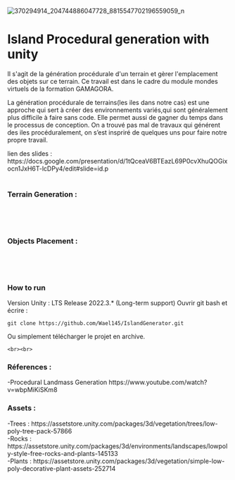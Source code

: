 
![370294914_204744886047728_8815547702196559059_n](https://github.com/Wael145/IslandGenerator/assets/62157910/e5b1c8e4-17b7-48fb-8050-08ce3743572d)

<div>
<h1>Island Procedural generation with unity</h1>	
 Il s'agit de la génération procédurale d'un terrain et gèrer l'emplacement des objets sur ce terrain. Ce travail est dans le cadre du module mondes virtuels de la formation GAMAGORA.


<p>La génération procédurale de terrains(les iles dans notre cas) est une approche qui sert à créer des environnements variés,qui sont généralement plus difficile à faire sans code. Elle permet aussi de gagner du temps dans le processus de conception. On a trouvé pas mal de travaux qui générent des iles procéduralement, on s’est inspriré de quelques uns pour faire notre propre travail.</p>
</div>
<div>
  lien des slides :
	https://docs.google.com/presentation/d/1tQceaV6BTEazL69P0cvXhuQOGixocn1JxH6T-lcDPy4/edit#slide=id.p
    <br><br>
</div>
<div>
  <h3>Terrain Generation :<h3>
    <br><br>
</div>
<div>
  <h3>Objects Placement :<h3>
    <br><br>
</div>
<div>
  <h3>How to run</h3>
<p>Version Unity : LTS Release 2022.3.* (Long-term support)
Ouvrir git bash et écrire :
	
	git clone https://github.com/Wael145/IslandGenerator.git
Ou simplement télécharger le projet en archive.
</p>
	
    <br><br>
</div>
<div>
<h3>Réferences :</h3>
-Procedural Landmass Generation
https://www.youtube.com/watch?v=wbpMiKiSKm8
<h3>Assets :</h3>
<p>
	-Trees : https://assetstore.unity.com/packages/3d/vegetation/trees/low-poly-tree-pack-57866
	<br>
	-Rocks : https://assetstore.unity.com/packages/3d/environments/landscapes/lowpoly-style-free-rocks-and-plants-145133
	<br>
	-Plants : https://assetstore.unity.com/packages/3d/vegetation/simple-low-poly-decorative-plant-assets-252714
</p>  
	<br><br>
</div>
